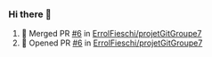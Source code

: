 ### Hi there 👋


<!--START_SECTION:activity-->
1. 🎉 Merged PR [#6](https://github.com/ErrolFieschi/projetGitGroupe7/pull/6) in [ErrolFieschi/projetGitGroupe7](https://github.com/ErrolFieschi/projetGitGroupe7)
2. 💪 Opened PR [#6](https://github.com/ErrolFieschi/projetGitGroupe7/pull/6) in [ErrolFieschi/projetGitGroupe7](https://github.com/ErrolFieschi/projetGitGroupe7)
<!--END_SECTION:activity-->

<!--
**HoreKk/horekk** is a ✨ _special_ ✨ repository because its `README.md` (this file) appears on your GitHub profile.

Here are some ideas to get you started:

- 🔭 I’m currently working on ...
- 🌱 I’m currently learning ...
- 👯 I’m looking to collaborate on ...
- 🤔 I’m looking for help with ...
- 💬 Ask me about ...
- 📫 How to reach me: ...
- 😄 Pronouns: ...
- ⚡ Fun fact: ...
-->
